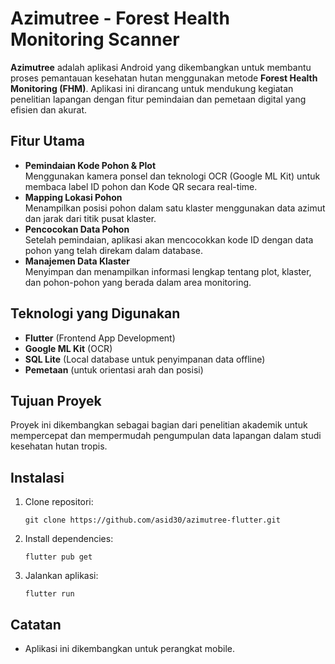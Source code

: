 <!DOCTYPE html>
<html lang="id">
<head>
  <meta charset="UTF-8">
  <meta name="viewport" content="width=device-width, initial-scale=1">
</head>
<body>
  <h1>Azimutree - Forest Health Monitoring Scanner</h1>

  <p><strong>Azimutree</strong> adalah aplikasi Android yang dikembangkan untuk membantu proses pemantauan kesehatan hutan menggunakan metode <strong>Forest Health Monitoring (FHM)</strong>. Aplikasi ini dirancang untuk mendukung kegiatan penelitian lapangan dengan fitur pemindaian dan pemetaan digital yang efisien dan akurat.</p>

  <h2>Fitur Utama</h2>
  <ul>
    <li><strong>Pemindaian Kode Pohon & Plot</strong><br>
      Menggunakan kamera ponsel dan teknologi OCR (Google ML Kit) untuk membaca label ID pohon dan Kode QR secara real-time.</li>
    <li><strong>Mapping Lokasi Pohon</strong><br>
      Menampilkan posisi pohon dalam satu klaster menggunakan data azimut dan jarak dari titik pusat klaster.</li>
    <li><strong>Pencocokan Data Pohon</strong><br>
      Setelah pemindaian, aplikasi akan mencocokkan kode ID dengan data pohon yang telah direkam dalam database.</li>
    <li><strong>Manajemen Data Klaster</strong><br>
      Menyimpan dan menampilkan informasi lengkap tentang plot, klaster, dan pohon-pohon yang berada dalam area monitoring.</li>
  </ul>

  <h2>Teknologi yang Digunakan</h2>
  <ul>
    <li><strong>Flutter</strong> (Frontend App Development)</li>
    <li><strong>Google ML Kit</strong> (OCR)</li>
    <li><strong>SQL Lite</strong> (Local database untuk penyimpanan data offline)</li>
    <li><strong>Pemetaan</strong> (untuk orientasi arah dan posisi)</li>
  </ul>

  <h2>Tujuan Proyek</h2>
  <p>Proyek ini dikembangkan sebagai bagian dari penelitian akademik untuk mempercepat dan mempermudah pengumpulan data lapangan dalam studi kesehatan hutan tropis.</p>

  <h2>Instalasi</h2>
  <ol>
    <li>Clone repositori:
      <pre><code>git clone https://github.com/asid30/azimutree-flutter.git</code></pre>
    </li>
    <li>Install dependencies:
      <pre><code>flutter pub get</code></pre>
    </li>
    <li>Jalankan aplikasi:
      <pre><code>flutter run</code></pre>
    </li>
  </ol>

  <h2>Catatan</h2>
  <ul>
    <li>Aplikasi ini dikembangkan untuk perangkat mobile.</li>
  </ul>

</body>
</html>
